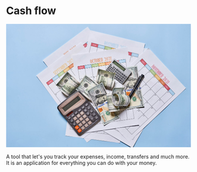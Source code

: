 # Cash flow

![money](./cash_flow/screenshots/background.jpg)

A tool that let's you track your expenses, income, transfers and much more. It is an application for everything you can do with your money.
